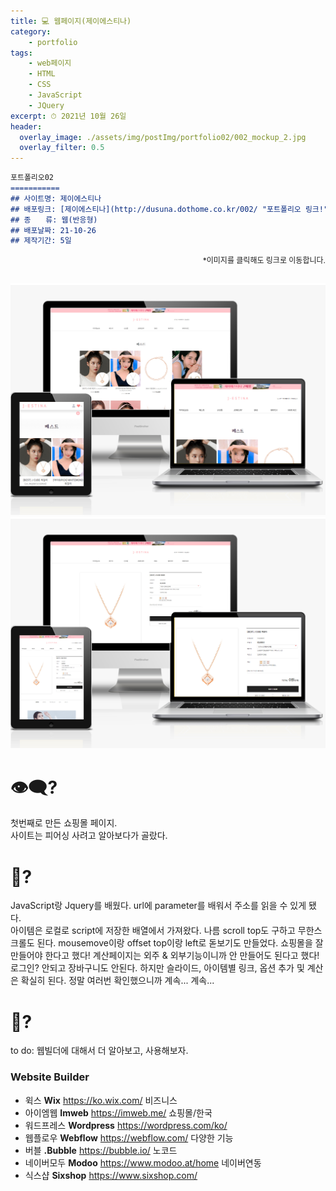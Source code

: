 ```yaml
---
title: 💻 웹페이지(제이에스티나)
category: 
    - portfolio
tags: 
    - web페이지
    - HTML
    - CSS
    - JavaScript
    - JQuery
excerpt: ⏱ 2021년 10월 26일
header:
  overlay_image: ./assets/img/postImg/portfolio02/002_mockup_2.jpg
  overlay_filter: 0.5
---
```

```markdown
포트폴리오02
===========
## 사이트명: 제이에스티나
## 배포링크: [제이에스티나](http://dusuna.dothome.co.kr/002/ "포트폴리오 링크!")
## 종　　류: 웹(반응형)
## 배포날짜: 21-10-26
## 제작기간: 5일
```
<p style="font-size: 12px; text-align: right;">
    *이미지를 클릭해도 링크로 이동합니다.
</p>
<div class="imgBox">
    <a href="https://dusuna.cafe24.com/002/">
        <img src="./002_mockup_1.jpg" alt="">
    </a>
    <a href="https://dusuna.cafe24.com/002/">
        <img src="./assets/img/postImg/portfolio02/002_mockup_2.jpg" alt="">
    </a>
    <a href="https://dusuna.cafe24.com/002/">
        <img src="./assets/img/postImg/portfolio02/002_mockup_3.jpg" alt="">
    </a>
</div>

# 👁‍🗨?  
첫번째로 만든 쇼핑몰 페이지.  
사이트는 피어싱 사려고 알아보다가 골랐다.  
  
# 💬?  
JavaScript랑 Jquery를 배웠다.
url에 parameter를 배워서 주소를 읽을 수 있게 됐다.  
아이템은 로컬로 script에 저장한 배열에서 가져왔다.
나름 scroll top도 구하고 무한스크롤도 된다.
mousemove이랑 offset top이랑 left로 돋보기도 만들었다.
쇼핑몰을 잘 만들어야 한다고 했다!
계산페이지는 외주 & 외부기능이니까 안 만들어도 된다고 했다!
로그인? 안되고 장바구니도 안된다.
하지만 슬라이드, 아이템별 링크, 옵션 추가 및 계산은 확실히 된다.
정말 여러번 확인했으니까 계속... 계속...

# 💭?
to do: 웹빌더에 대해서 더 알아보고, 사용해보자.
### Website Builder
- 윅스      __Wix__      https://ko.wix.com/     비즈니스
- 아이엠웹  __Imweb__    https://imweb.me/       쇼핑몰/한국
- 워드프레스 __Wordpress__ https://wordpress.com/ko/
- 웹플로우 __Webflow__     https://webflow.com/ 다양한 기능
- 버블 __.Bubble__  https://bubble.io/  노코드
- 네이버모두 __Modoo__    https://www.modoo.at/home 네이버연동
- 식스샵 __Sixshop__ https://www.sixshop.com/

